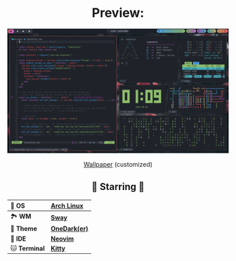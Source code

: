 <div align="center">
<h1>Preview:</h1>
<p align=><img alt="screenshot" src="https://raw.githubusercontent.com/andrewzn69/dotfiles/assets/onedarker-sway/main.png"></p>
<p align=><a href="https://upload.wikimedia.org/wikipedia/commons/4/4f/Pexels-elijah-o%27donnell-4173624.jpg">Wallpaper</a> (customized)</p>

## 🌟 Starring 🌟

| 💾 **OS**       | [**Arch Linux**](https://archlinux.org)                       |
| :-------------- | :------------------------------------------------------------ |
| 🏞️ **WM**       | [**Sway**](https://swaywm.org)                                |
| 🎨 **Theme**    | [**OneDark(er)**](https://github.com/LunarVim/onedarker.nvim) |
| 📝 **IDE**      | [**Neovim**](https://neovim.io)                               |
| 🐱 **Terminal** | [**Kitty**](https://sw.kovidgoyal.net/kitty)                  |

</div>
